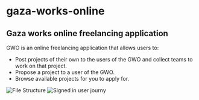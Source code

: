 # gaza-works-online
## Gaza works online freelancing application

GWO is an online freelancing application that allows users to:
- Post projects of their own to the users of the GWO and collect teams to work on that project.
- Propose a project to a user of the GWO.
- Browse available projects for you to apply for.

![File Structure](https://www.dropbox.com/home/myonlineupload/gwo-readme?preview=20180115_095625.jpg)
![Signed in user journy](https://photos-3.dropbox.com/t/2/AADq80RMz9WUUEQR_wASAC9vae7aAYv2I1t8MK-wnjnygg/12/722220053/jpeg/32x32/1/_/1/2/20180115_095642.jpg/EKCGtJ0HGPAEIAIoAg/JJW3UMBLpFgT4X8sYx7o9tJdXluTOm7D995Pu-RVpFI?size=32x32&size_mode=5)
